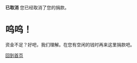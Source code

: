 <!--
.. title: 捐款已取消
.. slug: donation-cancelled
.. date: 2014-11-04 22:23:23
.. tags: 
.. link: 
.. description:
-->

<style>
img.centered {
    display: block;
    margin-left: auto;
    margin-right: auto }
</style>

<div class="alert alert-error"><strong>已取消</strong> 您已经取消了您的捐款。</div>

<div class="bs-component">
    <div class="jumbotron">
        <h1>呜呜！</h1>
        <p>资金不足？好吧，我们理解。在您有空闲的钱时再来这里捐款吧。</p>
        <a href="/" class="btn btn-primary btn-lg">回到首页</a>
        </p>
    </div>
</div>
